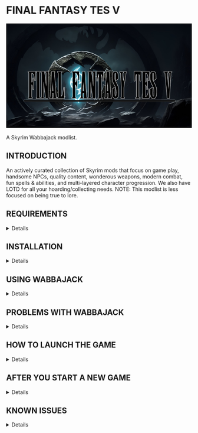 # FINAL FANTASY TES V

![FINAL FANTASY TES V Title Image](https://github.com/McKaysPlay/FINAL-FANTASY-TES-V/blob/main/Final%20Fantasy%20TES%20V%20logo%20smaller.png)

A Skyrim Wabbajack modlist.

## INTRODUCTION

An actively curated collection of Skyrim mods that focus on game play, handsome NPCs, quality content, wonderous weapons, modern combat, fun spells & abilities, and multi-layered character progression. We also have LOTD for all your hoarding/collecting needs. NOTE: This modlist is less focused on being true to lore.

## REQUIREMENTS
<details>
  
- Steam version of the game 
- Skyrim Anniversary Edition  
- [Nexus Premium Account](https://forums.nexusmods.com/index.php?/store/category/1-premium-membership/)
- [VectorPlexus Account](https://vectorplexis.com/)

</details> 
 
## INSTALLATION
<details>
  
## Installing Microsoft Visual C++ Redistributable Package

The _Microsoft Visual C++_ redistributable package is required for _Mod Organizer 2_ and you can download it from _Microsoft._ Download the x64 version under "Visual Studio 2015, 2017 and 2019" [here](https://aka.ms/vs/16/release/vc_redist.x64.exe).

## Steam Config

**Change Steam's Update Behavior**

To ensure that _Steam_ does not automatically update _Skyrim_ for you and lock you out of playing your _Wabbajack_ modlist(s), open the Properties window of _Skyrim AE_ in _Steam_, navigate to the Updates tab and change Automatic updates to _Only update this game when I launch it_. You should also disable the _Steam Cloud_. It is incompatible with the profile-specific saves of a _Wabbajack_ modlist.

**Set the Game language to English**

_Wabbajack_ will check your game files and make sure that your installed version is the same as my installed version. This also means that any other language than English will fail the installation. You can change the game's language in the Properties window as mentioned above. It may be required to verify your files afterward.

**Install Skyrim** 

The _Anniversary Edition_ upgrade is required. No exceptions will be made. If you do not have the game installed, do so and launch the vanilla game to download all _Creation Club_ content available with the upgrade. If for some reason you have problems with your _Steam_ installation, you may need to verify the local content as described in _Steam's_ documentation.

If you didn't see / do the step in the image below when you first launch Skyrim AE, then you either don't have the AE DLC or you missed this step.  Verify your Steam files for Skyrim AE which _should_ correct this for you. 

[Skyrim Anniversary Edition Download prompt](https://preview.redd.it/nt92sg8mdxy71.png?width=3840&format=png&auto=webp&v=enabled&s=4ab3b1b975064119797409185cedd9dfc5c5e5e7)

_Source: [Reddit Post](https://www.reddit.com/r/skyrim/comments/qrgion/screenshots_on_xbox_series_x/)_

**Do Not Use Any Part of This List in a Protected Folder**

This includes `Program Files,` `Program Files (x86)`, `Downloads`, `Documents`, the `Desktop` or any other folders that _Windows_ considers "Protected" (essential to the operating system). If the _Wabbajack_ folder, the _Skyrim Special Edition_ folder, the _Steam_ folder, the modlist folder or the downloads folder are in any of these directories, the modlist will not function properly. Relocate offending folders to a non-Protected location such as the root directory of one of your drives. (D:\ for example.)

**Do Not Use Any Protected Folders inside of OneDrive**

You will experience unusual behavior if your `My Games` folder (usually in the `Documents` folder) is part of a _OneDrive_ Cloud Folder. You will need to relocate it or disable _OneDrive._ There are no exceptions.

**Make Exceptions for Anti-Malware Programs**

Exclude antivirus and anti-malware programs from monitoring three directories: those containing the _Wabbajack_ app, the _Skyrim Special Edition_ game folder, and the directory in which you wish to install the modlist. _Wabbajack_ and _Mod Organizer 2_ both use low-level file system virtualization which most anti-malware programs falsely detect as malicious. 

Particularly intrusive malware solutions such as _Bitdefender_ and _Webroot_ don't propery respect exclusions and cannot be completely disabled -- they must be fully uninstalled.

**Set Pagefile to 40GB Or Above**

This can be accomplished in the System Settings for Windows. It is recommended to set the minimum and maximum pagefile size to `40,960` all on one solid state drive as mentioned above. More than one pagefile is not needed so long as it is large enough and located on a fast enough drive.

**Ensure Enough Free Storage Space**

FINAL FANTASY TES V requires **223GB** of space for the install and **134GB** of space for the downloads. You can have these located on seperate drives, or on the same drive for a total space requirement of **357GB**. Finally, I don't recommend reduce the free space on any drive below **15%** (the bar in _File Manager_ will turn red) or you will suffer performance problems.
  
</details>
  
##  USING WABBAJACK
<details>

The download and installation process can take a very long time depending on your system specs. 

It is advised to have ALL relevant folders (for `Wabbajack.exe`, `Steam`, the modlist folder, and the downloads folder) on a solid state drive. Do not place any of these folders on a hard disk drive, flash drive, or external drive of any kind. After the list is installed, you can relocate **only** the downloads folder to such a drive.

</details>

##  PROBLEMS WITH WABBAJACK
<details>

There are a lot of different scenarios where _Wabbajack_ will produce an error. Re-run _Wabbajack_ before seeking assistance. _Wabbajack_ will only download and reinstall the bare minimum necessary to get the modlist working. 

**DO NOT CONTACT MOD AUTHORS DIRECTLY.**

I, McKaysPlay, fully accept any responsibility for difficulties with this list and any conflicts I introduce, so please do not question mod authors on the _Nexus_, _Vector Plexus_, or any other site about bugs that may result from this lists' use. Direct your questions to me, not the mod authors who should never be expected to support a modlist setup.

**Various files beginning with "cc" and ending with "esl" or "esm" failed to download.**

You did not purchase the $20 upgrade to Skyrim. This is not negotiable. Purchase it, verify it, delete it and re-download it if necessary, and try again.  

Again, if you don't / didn't see the below you don't have the AE version installed.

[Skyrim Anniversary Edition Download prompt](https://preview.redd.it/nt92sg8mdxy71.png?width=3840&format=png&auto=webp&v=enabled&s=4ab3b1b975064119797409185cedd9dfc5c5e5e7)

_Source: [Reddit Post](https://www.reddit.com/r/skyrim/comments/qrgion/screenshots_on_xbox_series_x/)_

**Could not download x:**

Some Internet providers have difficulty accessing the servers which host the files comprising the list. Try using a VPN (Virtual Private Network) with a terminus set to the United States. Free options include _ProtonVPN_ and _Cloudflare WARP._ If a download gets interrupted, you may need to delete all corrupt local copies before trying again.

**Wabbajack could not find m-Cy game folder:**

FINAL FANTASY TES V will not work with a GOG or pirated version of the game. If you own the game on _Steam,_ go back to the Installation step. If this still doesn't work, ensure that you are not running Wabbajack as an Administrator. **DO NOT ASK FOR HELP WITH PIRATED GAMES.**

</details>

## HOW TO LAUNCH THE GAME
<details>
  
01. Navigate to the location where you installed the Wabbajack list
02. Open Mod Organizer.exe
03. Use the drop down list in the top right corner of Mod Organizer to select _Final Fantasy TES V_
04. Click Run in the top right corner of Mod Organizer.
05. Wait a few minutes while Skyrim boots up to the Main Menu
06. Seriously, it takes a bit to get everything loaded

</details>

## AFTER YOU START A NEW GAME 
<details>

1. Create and name your character in Racemenu.
2. Wait for **ALL** the messages in the top left corner of your screen to stop scrolling by, this will take a few minutes.
3. Click OK on the _you need to close the menu now._ popup.
4. Click OK on the _MCM Configuration_ has finished playing_ popup.
5. Seriously, don't open any menus, don't save, don't talk to the little dragon, don't try to leave until there are no more messages scrolling in the top left corner of your screen.
6. When the game asks _Would you like to assign your attributes now?_ - Choose Yes.
7. When the game asks you to _Choose Difficulty Level for Ava_ - Choose Novice (30).
8. Loot the room for gear, weapons, food, potions, and spell books (feel free to take everything if you can carry it).
9. Hit Esc to open up the Game Menu and click on _MOD CONFIGURATION_ menu.
10. Scroll down to find and click on _Stay in the Fight_.
11. Wait for the menus to load and then click on _Immortality_.
12. _Under Pact with The Gods_, Check off _Active_.
13. Close menus to save.
14. Hit Tab and open _MAGIC_ menu.
15. Navigate to _POWERS_ tab.
16. Equip _Reflect_.
17. Close menus.
18. Hit Z to activate Reflect and choose a Skill to increase by 10 points from your background before you were an adventurer.
19. Hit Tab to open _ITEMS_ menu.
20. Read _Spellforge Manual_.
21. Choose Yes to import spells, this will take a few minutes.
22. Close menus.
23. Wait until message shows up that all spells have been imported and click Ok.
24. Click _Conjure Forge: Not Learned_ to learn how to conjure the Spellforge
25. Click _Close_ to close menus.
26. Talk to The Messenger (the little dragon) and choose your fate **picking a vampire start is not recommended - see known issues**
27. Open and walk through the door, be patient as the game prepares and loads your world.
28. Shortly after loading into the game world Moonlight Tales will ask what option to scale the werewolf perks to - there is no wrong answer, choose what you like, you can always change your selection later with the configureation ring.
29. **If your character's face doesn't look right see known issues**
30. Go forth and adventure!
  
</details>

## KNOWN ISSUES
<details>
Please remember this is an ALPHA build. Bugs, crashes, and glitches should be expected (and reported!)

- Fire place textures are missing/purple (This is an Embers XD issue meaning I need to add another patch)
- Powerful and aggressive creatures start spawning in Vampire Coven/Caves **VERY** quickly after entering them. This should only be an issue if you picked a Vampire start - Run to the exit as quick as you can.
- The game can forget to load your face properly. Open up the console with `tilde`. Then type `showracemenu` and hit enter. Then close the console with `tilde` again. Then simply hit the Done key and accept the name of your character.
  
</details>
